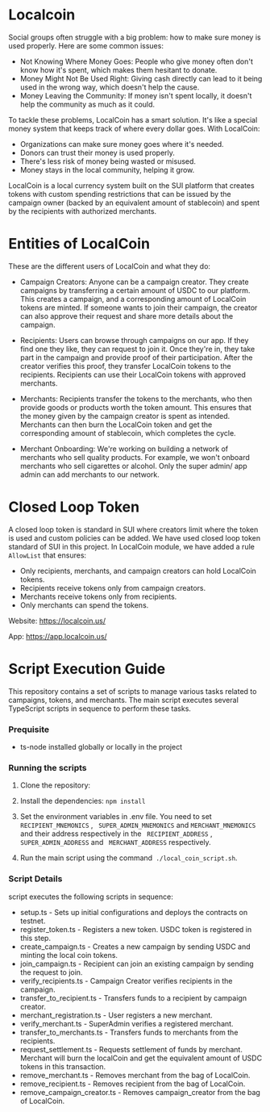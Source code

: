 # Localcoin
Social groups often struggle with a big problem: how to make sure money is used properly. Here are some common issues: 

* Not Knowing Where Money Goes: People who give money often don't know how it's spent, which makes them hesitant to donate. 
* Money Might Not Be Used Right: Giving cash directly can lead to it being used in the wrong way, which doesn't help the cause. 
* Money Leaving the Community: If money isn't spent locally, it doesn't help the community as much as it could. 

To tackle these problems, LocalCoin has a smart solution. It's like a special money system that keeps track of where every dollar goes. With LocalCoin: 

* Organizations can make sure money goes where it's needed. 
* Donors can trust their money is used properly. 
* There's less risk of money being wasted or misused. 
* Money stays in the local community, helping it grow. 

LocalCoin is a local currency system built on the SUI platform that creates tokens with custom spending restrictions that can be issued by the campaign owner (backed by an equivalent amount of stablecoin) and spent by the recipients with authorized merchants.

# Entities of LocalCoin

These are the different users of LocalCoin and what they do: 
* Campaign Creators:
Anyone can be a campaign creator. They create campaigns by transferring a certain amount of USDC to our platform. This creates a campaign, and a corresponding amount of LocalCoin tokens are minted. If someone wants to join their campaign, the creator can also approve their request and share more details about the campaign.

* Recipients:
Users can browse through campaigns on our app. If they find one they like, they can request to join it. Once they're in, they take part in the campaign and provide proof of their participation. After the creator verifies this proof, they transfer LocalCoin tokens to the recipients. Recipients can use their LocalCoin tokens with approved merchants.

* Merchants:
Recipients transfer the tokens to the merchants, who then provide goods or products worth the token amount. This ensures that the money given by the campaign creator is spent as intended. Merchants can then burn the LocalCoin token and get the corresponding amount of stablecoin, which completes the cycle. 

* Merchant Onboarding:
We're working on building a network of merchants who sell quality products. For example, we won't onboard merchants who sell cigarettes or alcohol. Only the super admin/ app admin can add merchants to our network.

# Closed Loop Token
A closed loop token is standard in SUI where creators limit where the token is used and custom policies can be added. We have used closed loop token standard of SUI in this project. In LocalCoin module, we have added a rule `AllowList` that ensures: 
* Only recipients, merchants, and campaign creators can hold LocalCoin tokens.
* Recipients receive tokens only from campaign creators. 
* Merchants receive tokens only from recipients. 
* Only merchants can spend the tokens.

Website: https://localcoin.us/

App: https://app.localcoin.us/

# Script Execution Guide
This repository contains a set of scripts to manage various tasks related to campaigns, tokens, and merchants. The main script executes several TypeScript scripts in sequence to perform these tasks.

### Prequisite
* ts-node installed globally or locally in the project

### Running the scripts
1. Clone the repository:

2. Install the dependencies: ``npm install``

3. Set the environment variables in .env file. You need to set `` RECIPIENT_MNEMONICS`` , `` SUPER_ADMIN_MNEMONICS`` and ``MERCHANT_MNEMONICS`` and their address respectively in the `` RECIPIENT_ADDRESS`` , `` SUPER_ADMIN_ADDRESS`` and `` MERCHANT_ADDRESS`` respectively.

4. Run the main script using the command``  ./local_coin_script.sh ``.

### Script Details
script executes the following scripts in sequence:

* setup.ts - Sets up initial configurations and deploys the contracts on testnet.
* register_token.ts - Registers a new token. USDC token is registered in this step.
* create_campaign.ts - Creates a new campaign by sending USDC and minting the local coin tokens.
* join_campaign.ts - Recipient can join an existing campaign by sending the request to join.
* verify_recipients.ts - Campaign Creator verifies recipients in the campaign.
* transfer_to_recipient.ts - Transfers funds to a recipient by campaign creator.
* merchant_registration.ts - User registers a new merchant.
* verify_merchant.ts - SuperAdmin verifies a registered merchant.
* transfer_to_merchants.ts - Transfers funds to merchants from the recipients.
* request_settlement.ts - Requests settlement of funds by merchant. Merchant will burn the localCoin and get the equivalent amount of USDC tokens in this transaction.
* remove_merchant.ts - Removes merchant from the bag of LocalCoin.
* remove_recipient.ts - Removes recipient from the bag of LocalCoin.
* remove_campaign_creator.ts - Removes campaign_creator from the bag of LocalCoin.
